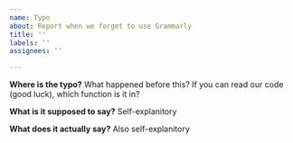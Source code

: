 ```yaml
---
name: Typo
about: Report when we forget to use Grammarly
title: ''
labels: ''
assignees: ''

---
```


**Where is the typo?**
What happened before this? If you can read our code (good luck), which function is it in?

**What is it supposed to say?**
Self-explanitory

**What does it actually say?**
Also self-explanitory